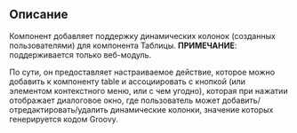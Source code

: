 ## Описание
Компонент добавляет поддержку динамических колонок (созданных пользователями) для компонента Таблицы.
**ПРИМЕЧАНИЕ**: поддерживается только веб-модуль.

По сути, он предоставляет настраиваемое действие, которое можно добавить к компоненту table и ассоциировать с кнопкой (или элементом контекстного меню, или с чем угодно), которая при нажатии отображает диалоговое окно, где пользователь может добавить/отредактировать/удалить динамические колонки, значение которых генерируется кодом Groovy.